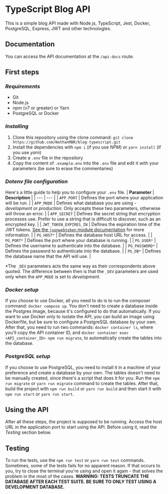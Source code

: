 # TypeScript Blog API
This is a simple blog API made with Node.js, TypeScript, Jest, Docker, PostgreSQL, Express, JWT and other technologies.

## Documentation
You can access the API documentation at the `/api-docs` route.

## First steps

### _Requirements_
* Git
* Node.js
* npm (v7 or greater) or Yarn
* PostgreSQL or Docker

### _Installing_
1. Clone this repository using the clone command: `git clone https://github.com/NathanMBR/blog-typescript.git`
2. Install the dependencies with `npm i` (if you use _NPM_) or `yarn install` (if you use _yarn_)
3. Create a `.env` file in the repository
4. Copy the content of `.example.env` into the `.env` file and edit it with your parameters (be sure to erase the commentaries)

### _Dotenv file configuration_
Here's a little guide to help you to configure your `.env` file.
| **Parameter** | **Description** |
| --- | --- |
| `APP_PORT` | Defines the port where your application will be run. |
| `APP_MODE` | Defines what database you are using - *development* or *production*. Only accepts these two parameters, otherwise will throw an error. |
| `APP_SECRET` | Defines the secret string that encryption processes use. Prefer to use a string that is difficult to discover, such as an encrypted key. |
| `JWT_TOKEN_EXPIRES_IN` | Defines the expiration time of the JWT tokens. [See the `jsonwebtoken` module documentation](https://www.npmjs.com/package/jsonwebtoken) for more information. |
| `PG_HOST*` | Defines the database host URL for access. |
| `PG_PORT*` | Defines the port where your database is running. |
| `PG_USER*` | Defines the username to authenticate into the database. |
| `PG_PASSWORD*` | Defines the password to authenticate into the database. |
| `PG_DB*` | Defines the database name that the API will use. |

*The `_DEV` parameters acts the same way as their correspondents above quoted. The difference between then is that the `_DEV` parameters are used only when the `APP_MODE` is set to *development*.

### _Docker setup_
If you choose to use Docker, all you need to do is to run the composer command: `docker compose up`. You don't need to create a database inside the Postgres image, because it's configured to do that automatically. If you want to use Docker only to isolate the API, you can build an image using Dockerfile, but be sure to configure a PostgreSQL database by your own. After that, you need to run two commands: `docker container ls`, where you'll copy the API container ID, and `docker container exec <API_container_ID> npm run migrate`, to automatically create the tables into the database.

### _PostgreSQL setup_
If you choose to use PostgreSQL, you need to install it in a machine of your preference and create a database by your own. The tables doesn't need to be manually created, since there's a script that does it for you. Run the `npm run migrate` or `yarn run migrate` command to create the tables. After that, build the project with `npm run build` or `yarn run build` and then start it with `npm run start` or `yarn run start`.

## Using the API
After all these steps, the project is supposed to be running. Access the host URL in the application port to start using the API. Before using it, read the *Testing* section below.

## Testing
To run the tests, use the `npm run test` or `yarn run test` commands. Sometimes, some of the tests fails for no apparent reason. If that occurs to you, try to close the terminal you're using and open it again - that solves the problem in the most of the cases.
**WARNING: TESTS TRUNCATE THE DATABASE AFTER EACH TEST SUITE. BE SURE TO ONLY TEST USING A DEVELOPMENT DATABASE.**
